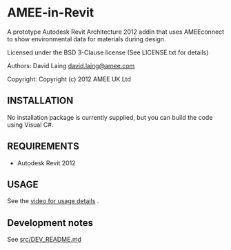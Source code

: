 # AMEE-in-Revit

A prototype Autodesk Revit Architecture 2012 addin that uses AMEEconnect to show 
environmental data for materials during design.

Licensed under the BSD 3-Clause license (See LICENSE.txt for details)

Authors: David Laing <david.laing@amee.com>

Copyright: Copyright (c) 2012 AMEE UK Ltd

## INSTALLATION

No installation package is currently supplied, but you can build the code
using Visual C#.

## REQUIREMENTS

 * Autodesk Revit 2012

## USAGE

See the [video for usage details](http://www.youtube.com/watch?v=hku40NQWbsQ) .

## Development notes
See [src/DEV_README.md](https://github.com/AMEE/revit/blob/master/src/DEV_README.md)

